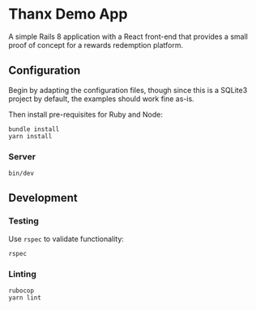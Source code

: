 # Thanx Demo App

A simple Rails 8 application with a React front-end that provides a small
proof of concept for a rewards redemption platform.

## Configuration

Begin by adapting the configuration files, though since this is a SQLite3
project by default, the examples should work fine as-is.

Then install pre-requisites for Ruby and Node:

```shell
bundle install
yarn install
```

### Server

```shell
bin/dev
```

## Development

### Testing

Use `rspec` to validate functionality:

```shell
rspec
```

### Linting

```shell
rubocop
yarn lint
```
